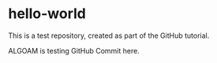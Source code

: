 # hello-world
This is a test repository, created as part of the GitHub tutorial.

ALGOAM is testing GitHub Commit here. 
